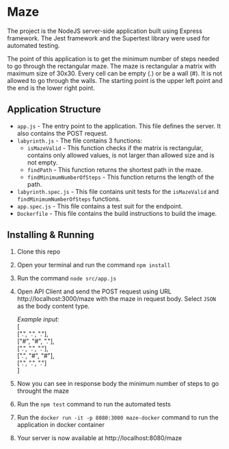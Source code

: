 # Maze
The project is the NodeJS server-side application built using Express framework. The Jest framework and the Supertest library were used for automated testing.

The point of this application is to get the minimum number of steps needed to go through the rectangular maze. The maze is rectangular a matrix with maximum size of 30x30. Every cell can be empty (.) or be a wall (#). It is not allowed to go through the walls. The starting point is the upper left point and the end is the lower right point.   

## Application Structure
- `app.js` - The entry point to the application. This file defines the server. It also contains the POST request.
- `labyrinth.js` - The file contains 3 functions: 
	 - `isMazeValid` - This function checks if the matrix is rectangular, contains only allowed values, is not larger than allowed size and is not empty. 
	 - `findPath` - This function returns the shortest path in the maze. 
	 - `findMinimumNumberOfSteps` - This function returns the length of the path.
- `labyrinth.spec.js` - This file contains unit tests for the `isMazeValid` and `findMinimumNumberOfSteps` functions.
- `app.spec.js` - This file contains a test suit for the endpoint.
- `Dockerfile` - This file contains the build instructions to build the image.

## Installing & Running 
1. Clone this repo

2. Open your terminal and run the command `npm install`

3. Run the command `node src/app.js`

4. Open API Client and send the POST request using URL http://localhost:3000/maze with the maze in request body. Select `JSON` as the body content type.

	*Example input:*   
[  
  [".", ".", "."],  
  ["#", "#", "."],  
  [".", ".", "."],  
  [".", "#", "#"],  
  [".", ".", "."]  
]

5. Now you can see in response body the minimum number of steps to go throught the maze 

6. Run the `npm test` command to run the automated tests 

7. Run the `docker run -it -p 8080:3000 maze-docker` command to run the application in docker container 

8. Your server is now available at http://localhost:8080/maze
